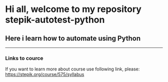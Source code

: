 # Hi all, welcome to my repository stepik-autotest-python

## Here i learn how to automate using Python
-----------------------------------------------------------------------------------------
### Links to cource

If you want to learn more about course use following link, please: https://stepik.org/course/575/syllabus

